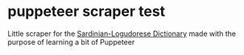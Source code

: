 # puppeteer scraper test

Little scraper for the [Sardinian-Logudorese Dictionary](http://vocabolariocasu.isresardegna.it/index.php) made with the purpose of learning a bit of Puppeteer
